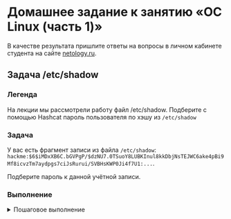 # Домашнее задание к занятию «ОС Linux (часть 1)»

В качестве результата пришлите ответы на вопросы в личном кабинете студента на сайте [netology.ru](https://netology.ru).

## Задача /etc/shadow

### Легенда

На лекции мы рассмотрели работу файл /etc/shadow. Подберите с помощью Hashcat пароль пользователя по хэшу из `/etc/shadow`

### Задача

У вас есть фрагмент записи из файла `/etc/shadow`: `hackme:$6$iMDxXB6C.bGVPgP/$dzNU7.0TSuoY8LUBKInul8kkDbjNsTEJWC6ake4pBi9Mf8icvzTm7aydpgs7ciJsRurui/SVBHsKWP0Ji4f7U1:...`.

Подберите пароль к данной учётной записи.

### Выполнение

<details>
<summary>Пошаговое выполнение</summary>

В качестве примера мы рассмотрим пользователя с паролем `password`.

В файле `/etc/shadow` запись для данного пользователя будет вида: `hackme:$6$LXtFFs9lpTMP9OB8$Pt8bV28JD2GWQ3vHUa9cLiAOv/KLUrLBPEuzIjOLtGKi2Q81HYQ3TXPa61KJzu0uEbUqtCVnCEXATcUvS77by1:...`

Начиная с первого символа `$` до второго символа `$` (`6` в примере) идёт информация об алгоритме хэширования:
* `$1$` - MD5
* `$2a$` - Blowfish
* `$2y$` - Blowfish
* `$5$` - SHA-256
* `$6$` - SHA-512

Со второго `$` до следующего `$` идёт соль (в примере `LXtFFs9lpTMP9OB8`). Что за соль? Поскольку для популярных паролей уже сосчитаны хэши и вы можете за секунду их подобрать на CrackStation или любом другом ресурсе, то пароли "солят" - хэшируют не сам пароль, а соль + пароль. Таким образом, предвычисленные таблицы уже не помогут. Соль должна быть случайной для каждого пароля и хранится вместе с паролем.

С последнего `$` и до `:` идёт сам хэш (от "солённого" пароля: `Pt8bV28JD2GWQ3vHUa9cLiAOv/KLUrLBPEuzIjOLtGKi2Q81HYQ3TXPa61KJzu0uEbUqtCVnCEXATcUvS77by1`).

Проверить это достаточно легко:

```shell script
openssl passwd -6 -salt LXtFFs9lpTMP9OB8 password
# где 6 - тип алгоритма
$6$LXtFFs9lpTMP9OB8$Pt8bV28JD2GWQ3vHUa9cLiAOv/KLUrLBPEuzIjOLtGKi2Q81HYQ3TXPa61KJzu0uEbUqtCVnCEXATcUvS77by1
```

Теперь, когда вы знаете алгоритм, для вас не составит труда с помощью hashcat подобрать пароль по словарю для задания (в качестве аргумента hashcat передавайте строку `$6$LXtFFs9lpTMP9OB8$Pt8bV28JD2GWQ3vHUa9cLiAOv/KLUrLBPEuzIjOLtGKi2Q81HYQ3TXPa61KJzu0uEbUqtCVnCEXATcUvS77by1`)

Подсказка: ищите в hashcat тип хеша для которого в скобках написано `Unix`.
</details>

